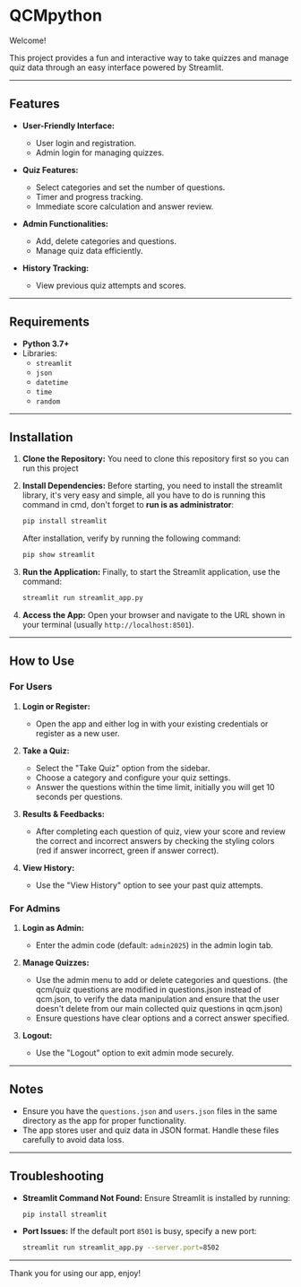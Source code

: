 # QCMpython

Welcome! 

This project provides a fun and interactive way to take quizzes and manage quiz data through an easy interface powered by Streamlit.

---

## Features

- **User-Friendly Interface:**
  - User login and registration.
  - Admin login for managing quizzes.

- **Quiz Features:**
  - Select categories and set the number of questions.
  - Timer and progress tracking.
  - Immediate score calculation and answer review.

- **Admin Functionalities:**
  - Add, delete categories and questions.
  - Manage quiz data efficiently.

- **History Tracking:**
  - View previous quiz attempts and scores.

---

## Requirements

- **Python 3.7+**
- Libraries:
  - `streamlit`
  - `json`
  - `datetime`
  - `time`
  - `random`

---

## Installation

1. **Clone the Repository:**
   You need to clone this repository first so you can run this project

2. **Install Dependencies:**
   Before starting, you need to install the streamlit library, it's very easy and simple, all you have to do is running this command in cmd, don't forget to **run is as administrator**:
   ```bash
   pip install streamlit
   ```
   After installation, verify by running the following command:
   ```bash
   pip show streamlit
   ```

3. **Run the Application:**
   Finally, to start the Streamlit application, use the command:
   ```bash
   streamlit run streamlit_app.py
   ```

4. **Access the App:**
   Open your browser and navigate to the URL shown in your terminal (usually `http://localhost:8501`).

---

## How to Use

### For Users

1. **Login or Register:**
   - Open the app and either log in with your existing credentials or register as a new user.

2. **Take a Quiz:**
   - Select the "Take Quiz" option from the sidebar.
   - Choose a category and configure your quiz settings.
   - Answer the questions within the time limit, initially you will get 10 seconds per questions.

3. **Results & Feedbacks:**
   - After completing each question of quiz, view your score and review the correct and incorrect answers by checking the styling colors (red if answer incorrect, green if answer correct).

4. **View History:**
   - Use the "View History" option to see your past quiz attempts.

### For Admins

1. **Login as Admin:**
   - Enter the admin code (default: `admin2025`) in the admin login tab.

2. **Manage Quizzes:**
   - Use the admin menu to add or delete categories and questions. (the qcm/quiz questions are modified in questions.json instead of qcm.json, to verify the data manipulation and ensure that the user doesn't delete from our main collected quiz questions in qcm.json)
   - Ensure questions have clear options and a correct answer specified.

3. **Logout:**
   - Use the "Logout" option to exit admin mode securely.

---

## Notes

- Ensure you have the `questions.json` and `users.json` files in the same directory as the app for proper functionality.
- The app stores user and quiz data in JSON format. Handle these files carefully to avoid data loss.

---

## Troubleshooting

- **Streamlit Command Not Found:** Ensure Streamlit is installed by running:
  ```bash
  pip install streamlit
  ```

- **Port Issues:** If the default port `8501` is busy, specify a new port:
  ```bash
  streamlit run streamlit_app.py --server.port=8502
  ```

---

Thank you for using our app, enjoy!
